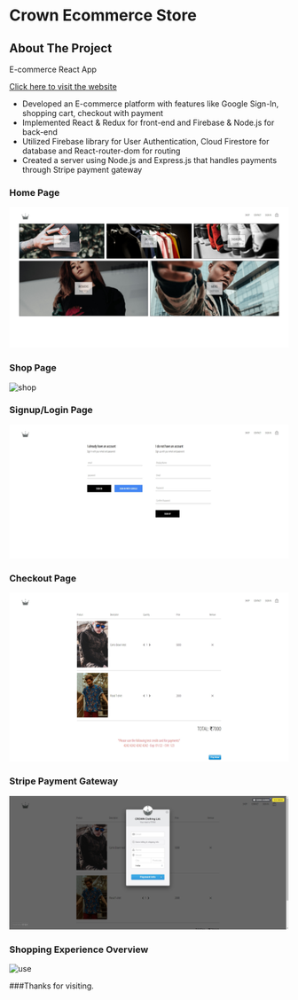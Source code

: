 # Crown Ecommerce Store

<!-- ABOUT THE PROJECT -->
## About The Project

E-commerce React App

[Click here to visit the website](https://crown-clothing-react-project.herokuapp.com/)

* Developed an E-commerce platform with features like Google Sign-In, shopping cart, checkout with payment <br>
* Implemented React & Redux for front-end and Firebase & Node.js for back-end <br>
* Utilized Firebase library for User Authentication, Cloud Firestore for database and React-router-dom for routing <br>
* Created a server using Node.js and Express.js that handles payments through Stripe payment gateway <br>


### Home Page
![home](https://github.com/Sahil-2/Crown-Ecommerce-Store/blob/main/images/screenshot1.jpg)
### Shop Page
![shop](https://github.com/Sahil-2/Crown-Ecommerce-Store/blob/main/images/screenshot2.jpg)
### Signup/Login Page
![signup/login](https://github.com/Sahil-2/Crown-Ecommerce-Store/blob/main/images/screenshot3.jpg)
### Checkout Page
![cart](https://github.com/Sahil-2/Crown-Ecommerce-Store/blob/main/images/screenshot4.jpg)
### Stripe Payment Gateway
![stripe](https://github.com/Sahil-2/Crown-Ecommerce-Store/blob/main/images/screenshot5.jpg)
### Shopping Experience Overview
![use](https://github.com/Sahil-2/Crown-Ecommerce-Store/blob/main/images/record.gif)

###Thanks for visiting.
